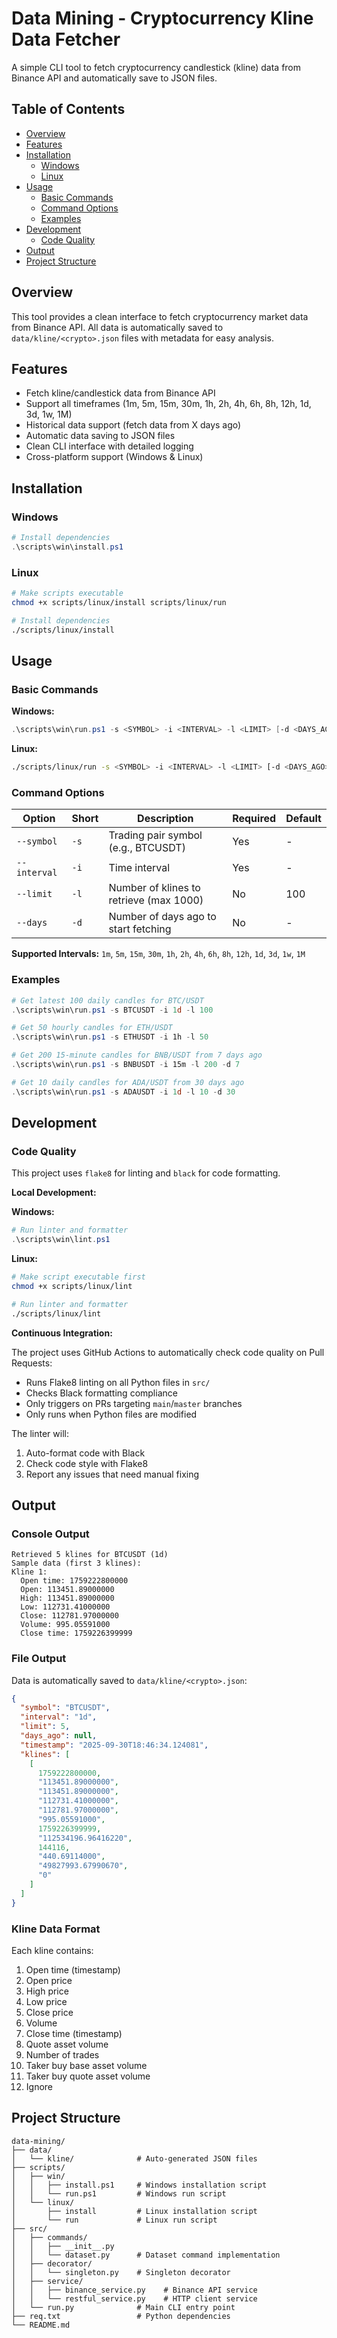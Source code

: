 # Data Mining - Cryptocurrency Kline Data Fetcher

A simple CLI tool to fetch cryptocurrency candlestick (kline) data from Binance API and automatically save to JSON files.

## Table of Contents

- [Overview](#overview)
- [Features](#features)
- [Installation](#installation)
  - [Windows](#windows)
  - [Linux](#linux)
- [Usage](#usage)
  - [Basic Commands](#basic-commands)
  - [Command Options](#command-options)
  - [Examples](#examples)
- [Development](#development)
  - [Code Quality](#code-quality)
- [Output](#output)
- [Project Structure](#project-structure)

## Overview

This tool provides a clean interface to fetch cryptocurrency market data from Binance API. All data is automatically saved to `data/kline/<crypto>.json` files with metadata for easy analysis.

## Features

- Fetch kline/candlestick data from Binance API
- Support all timeframes (1m, 5m, 15m, 30m, 1h, 2h, 4h, 6h, 8h, 12h, 1d, 3d, 1w, 1M)
- Historical data support (fetch data from X days ago)
- Automatic data saving to JSON files
- Clean CLI interface with detailed logging
- Cross-platform support (Windows & Linux)

## Installation

### Windows

```powershell
# Install dependencies
.\scripts\win\install.ps1
```

### Linux

```bash
# Make scripts executable
chmod +x scripts/linux/install scripts/linux/run

# Install dependencies
./scripts/linux/install
```

## Usage

### Basic Commands

**Windows:**

```powershell
.\scripts\win\run.ps1 -s <SYMBOL> -i <INTERVAL> -l <LIMIT> [-d <DAYS_AGO>]
```

**Linux:**

```bash
./scripts/linux/run -s <SYMBOL> -i <INTERVAL> -l <LIMIT> [-d <DAYS_AGO>]
```

### Command Options

| Option       | Short | Description                             | Required | Default |
| ------------ | ----- | --------------------------------------- | -------- | ------- |
| `--symbol`   | `-s`  | Trading pair symbol (e.g., BTCUSDT)     | Yes      | -       |
| `--interval` | `-i`  | Time interval                           | Yes      | -       |
| `--limit`    | `-l`  | Number of klines to retrieve (max 1000) | No       | 100     |
| `--days`     | `-d`  | Number of days ago to start fetching    | No       | -       |

**Supported Intervals:**
`1m`, `5m`, `15m`, `30m`, `1h`, `2h`, `4h`, `6h`, `8h`, `12h`, `1d`, `3d`, `1w`, `1M`

### Examples

```powershell
# Get latest 100 daily candles for BTC/USDT
.\scripts\win\run.ps1 -s BTCUSDT -i 1d -l 100

# Get 50 hourly candles for ETH/USDT
.\scripts\win\run.ps1 -s ETHUSDT -i 1h -l 50

# Get 200 15-minute candles for BNB/USDT from 7 days ago
.\scripts\win\run.ps1 -s BNBUSDT -i 15m -l 200 -d 7

# Get 10 daily candles for ADA/USDT from 30 days ago
.\scripts\win\run.ps1 -s ADAUSDT -i 1d -l 10 -d 30
```

## Development

### Code Quality

This project uses `flake8` for linting and `black` for code formatting.

**Local Development:**

**Windows:**

```powershell
# Run linter and formatter
.\scripts\win\lint.ps1
```

**Linux:**

```bash
# Make script executable first
chmod +x scripts/linux/lint

# Run linter and formatter
./scripts/linux/lint
```

**Continuous Integration:**

The project uses GitHub Actions to automatically check code quality on Pull Requests:

- Runs Flake8 linting on all Python files in `src/`
- Checks Black formatting compliance
- Only triggers on PRs targeting `main`/`master` branches
- Only runs when Python files are modified

The linter will:

1. Auto-format code with Black
2. Check code style with Flake8
3. Report any issues that need manual fixing

## Output

### Console Output

```
Retrieved 5 klines for BTCUSDT (1d)
Sample data (first 3 klines):
Kline 1:
  Open time: 1759222800000
  Open: 113451.89000000
  High: 113451.89000000
  Low: 112731.41000000
  Close: 112781.97000000
  Volume: 995.05591000
  Close time: 1759226399999
```

### File Output

Data is automatically saved to `data/kline/<crypto>.json`:

```json
{
  "symbol": "BTCUSDT",
  "interval": "1d",
  "limit": 5,
  "days_ago": null,
  "timestamp": "2025-09-30T18:46:34.124081",
  "klines": [
    [
      1759222800000,
      "113451.89000000",
      "113451.89000000",
      "112731.41000000",
      "112781.97000000",
      "995.05591000",
      1759226399999,
      "112534196.96416220",
      144116,
      "440.69114000",
      "49827993.67990670",
      "0"
    ]
  ]
}
```

### Kline Data Format

Each kline contains:

1. Open time (timestamp)
2. Open price
3. High price
4. Low price
5. Close price
6. Volume
7. Close time (timestamp)
8. Quote asset volume
9. Number of trades
10. Taker buy base asset volume
11. Taker buy quote asset volume
12. Ignore

## Project Structure

```
data-mining/
├── data/
│   └── kline/              # Auto-generated JSON files
├── scripts/
│   ├── win/
│   │   ├── install.ps1     # Windows installation script
│   │   └── run.ps1         # Windows run script
│   └── linux/
│       ├── install         # Linux installation script
│       └── run             # Linux run script
├── src/
│   ├── commands/
│   │   ├── __init__.py
│   │   └── dataset.py      # Dataset command implementation
│   ├── decorator/
│   │   └── singleton.py    # Singleton decorator
│   ├── service/
│   │   ├── binance_service.py    # Binance API service
│   │   └── restful_service.py    # HTTP client service
│   └── run.py              # Main CLI entry point
├── req.txt                 # Python dependencies
└── README.md
```
